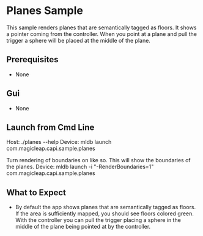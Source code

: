 # Planes Sample

This sample renders planes that are semantically tagged as floors.  It
shows a pointer coming from the controller.  When you point at a plane
and pull the trigger a sphere will be placed at the middle of the
plane.

## Prerequisites
  - None

## Gui
  - None

## Launch from Cmd Line

Host: ./planes --help
Device: mldb launch com.magicleap.capi.sample.planes

Turn rendering of boundaries on like so.  This will show the boundaries of the planes.
Device: mldb launch -i "-RenderBoundaries=1" com.magicleap.capi.sample.planes

## What to Expect

 - By default the app shows planes that are semantically tagged as
   floors.  If the area is sufficiently mapped, you should see floors
   colored green.  With the controller you can pull the trigger
   placing a sphere in the middle of the plane being pointed at by the
   controller.
